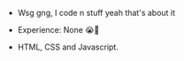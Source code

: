 - Wsg gng, I code n stuff yeah that's about it

- Experience: None 😭🙏

- HTML, CSS and Javascript.

<!--I'm cooked-->
